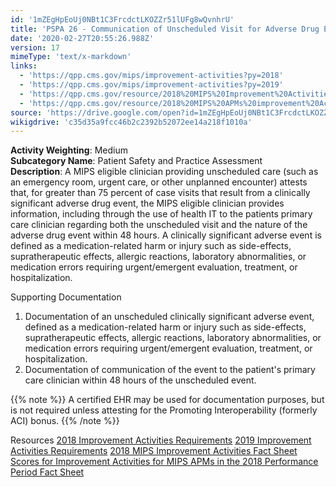 ```yaml
---
id: '1mZEgHpEoUj0NBt1C3FrcdctLKOZZr51lUFg8wQvnhrU'
title: 'PSPA 26 - Communication of Unscheduled Visit for Adverse Drug Event and Nature of Event'
date: '2020-02-27T20:55:26.988Z'
version: 17
mimeType: 'text/x-markdown'
links:
  - 'https://qpp.cms.gov/mips/improvement-activities?py=2018'
  - 'https://qpp.cms.gov/mips/improvement-activities?py=2019'
  - 'https://qpp.cms.gov/resource/2018%20MIPS%20Improvement%20Activities%20Fact%20Sheet'
  - 'https://qpp.cms.gov/resource/2018%20MIPS%20APMs%20improvement%20Activities%20scores%20fact%20sheet'
source: 'https://drive.google.com/open?id=1mZEgHpEoUj0NBt1C3FrcdctLKOZZr51lUFg8wQvnhrU'
wikigdrive: 'c35d35a9fcc46b2c2392b52072ee14a218f1010a'
---
```





**Activity Weighting**: Medium  
**Subcategory Name**: Patient Safety and Practice Assessment  
**Description**: A MIPS eligible clinician providing unscheduled care (such as an emergency room, urgent care, or other unplanned encounter) attests that, for greater than 75 percent of case visits that result from a clinically significant adverse drug event, the MIPS eligible clinician provides information, including through the use of health IT to the patients primary care clinician regarding both the unscheduled visit and the nature of the adverse drug event within 48 hours. A clinically significant adverse event is defined as a medication-related harm or injury such as side-effects, supratherapeutic effects, allergic reactions, laboratory abnormalities, or medication errors requiring urgent/emergent evaluation, treatment, or hospitalization.




Supporting Documentation

1. Documentation of an unscheduled clinically significant adverse event, defined as a medication-related harm or injury such as side-effects, supratherapeutic effects, allergic reactions, laboratory abnormalities, or medication errors requiring urgent/emergent evaluation, treatment, or hospitalization. 
2. Documentation of communication of the event to the patient's primary care clinician within 48 hours of the unscheduled event.

{{% note %}}
A certified EHR may be used for documentation purposes, but is not required unless attesting for the Promoting Interoperability (formerly ACI) bonus.
{{% /note %}}



Resources
[2018 Improvement Activities Requirements](https://qpp.cms.gov/mips/improvement-activities?py=2018)
[2019 Improvement Activities Requirements](https://qpp.cms.gov/mips/improvement-activities?py=2019)
[2018 MIPS Improvement Activities Fact Sheet](https://qpp.cms.gov/resource/2018%20MIPS%20Improvement%20Activities%20Fact%20Sheet)
[Scores for Improvement Activities for MIPS APMs in the 2018 Performance Period Fact Sheet](https://qpp.cms.gov/resource/2018%20MIPS%20APMs%20improvement%20Activities%20scores%20fact%20sheet)
